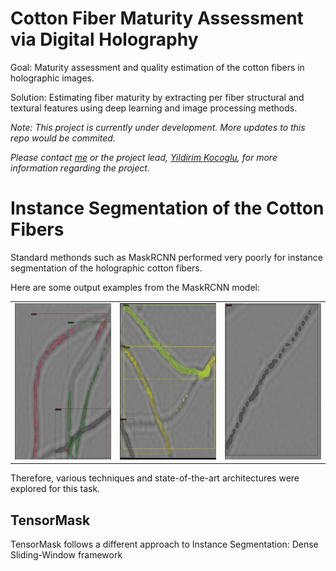 # Cotton Fiber Maturity Assessment via Digital Holography
 
Goal: Maturity assessment and quality estimation of the cotton fibers in holographic images.

Solution: Estimating fiber maturity by extracting per fiber structural and textural features using deep learning and image processing methods.

_Note: This project is currently under development. More updates to this repo would be commited._

_Please contact [me](mailto:farshad.bolouri@gmail.com) or the project lead, [Yildirim Kocoglu](mailto:mrkocoglu@yahoo.com), for more information regarding the project._


# Instance Segmentation of the Cotton Fibers

Standard methonds such as MaskRCNN performed very poorly for instance segmentation of the holographic cotton fibers.

Here are some output examples from the MaskRCNN model:

<table>
  <tr>
    <td><img src="https://github.com/FeriBolour/holoFiber-segmentation/blob/main/Images/MaskRCNN1.png" width=250 height=250 ></td>
    <td><img src="https://github.com/FeriBolour/holoFiber-segmentation/blob/main/Images/MaskRCNN2.png" width=250 height=250 ></td>
    <td><img src="https://github.com/FeriBolour/holoFiber-segmentation/blob/main/Images/MaskRCNN3.png" width=250 height=250 ></td>
  </tr>
 </table>

Therefore, various techniques and state-of-the-art architectures were explored for this task.

## TensorMask

TensorMask follows a different approach to Instance Segmentation: Dense Sliding-Window framework

